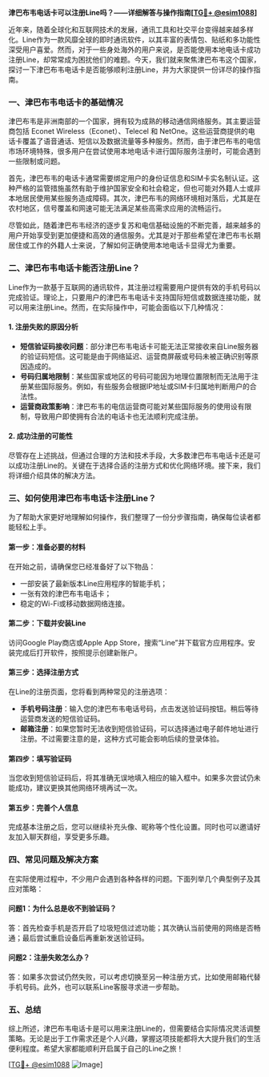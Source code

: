 **津巴布韦电话卡可以注册Line吗？——详细解答与操作指南[[TG💪+ @esim1088](https://t.me/s/esim1088)]**

近年来，随着全球化和互联网技术的发展，通讯工具和社交平台变得越来越多样化。Line作为一款风靡全球的即时通讯软件，以其丰富的表情包、贴纸和多功能性深受用户喜爱。然而，对于一些身处海外的用户来说，是否能使用本地电话卡成功注册Line，却常常成为困扰他们的难题。今天，我们就来聚焦津巴布韦这个国家，探讨一下津巴布韦电话卡是否能够顺利注册Line，并为大家提供一份详尽的操作指南。

### 一、津巴布韦电话卡的基础情况

津巴布韦是非洲南部的一个国家，拥有较为成熟的移动通信网络服务。其主要运营商包括 Econet Wireless（Econet）、Telecel 和 NetOne。这些运营商提供的电话卡覆盖了语音通话、短信以及数据流量等多种服务。然而，由于津巴布韦的电信市场环境特殊，很多用户在尝试使用本地电话卡进行国际服务注册时，可能会遇到一些限制或问题。

首先，津巴布韦的电话卡通常需要绑定用户的身份证信息和SIM卡实名制认证。这种严格的监管措施虽然有助于维护国家安全和社会稳定，但也可能对外籍人士或非本地居民使用某些服务造成障碍。其次，津巴布韦的网络环境相对落后，尤其是在农村地区，信号覆盖和网速可能无法满足某些高需求应用的流畅运行。

尽管如此，随着津巴布韦经济的逐步复苏和电信基础设施的不断完善，越来越多的用户开始享受到更加便捷和高效的通信服务。尤其是对于那些希望在津巴布韦长期居住或工作的外籍人士来说，了解如何正确使用本地电话卡显得尤为重要。

### 二、津巴布韦电话卡能否注册Line？

Line作为一款基于互联网的通讯软件，其注册过程需要用户提供有效的手机号码以完成验证。理论上，只要用户的津巴布韦电话卡支持国际短信或数据连接功能，就可以用来注册Line。然而，在实际操作中，可能会面临以下几种情况：

#### 1. 注册失败的原因分析
- **短信验证码接收问题**：部分津巴布韦电话卡可能无法正常接收来自Line服务器的验证码短信。这可能是由于网络延迟、运营商屏蔽或号码未被正确识别等原因造成的。
- **号码归属地限制**：某些国家或地区的号码可能因为地理位置限制而无法用于注册某些国际服务。例如，有些服务会根据IP地址或SIM卡归属地判断用户的合法性。
- **运营商政策影响**：津巴布韦的电信运营商可能对某些国际服务的使用设有限制，导致用户即使拥有合法的电话卡也无法顺利完成注册。

#### 2. 成功注册的可能性
尽管存在上述挑战，但通过合理的方法和技术手段，大多数津巴布韦电话卡还是可以成功注册Line的。关键在于选择合适的注册方式和优化网络环境。接下来，我们将详细介绍具体的解决方法。

### 三、如何使用津巴布韦电话卡注册Line？

为了帮助大家更好地理解如何操作，我们整理了一份分步骤指南，确保每位读者都能轻松上手。

#### 第一步：准备必要的材料
在开始之前，请确保您已经准备好了以下物品：
- 一部安装了最新版本Line应用程序的智能手机；
- 一张有效的津巴布韦电话卡；
- 稳定的Wi-Fi或移动数据网络连接。

#### 第二步：下载并安装Line
访问Google Play商店或Apple App Store，搜索“Line”并下载官方应用程序。安装完成后打开软件，按照提示创建新账户。

#### 第三步：选择注册方式
在Line的注册页面，您将看到两种常见的注册选项：
- **手机号码注册**：输入您的津巴布韦电话号码，点击发送验证码按钮。稍后等待运营商发送的短信验证码。
- **邮箱注册**：如果您暂时无法收到短信验证码，可以选择通过电子邮件地址进行注册。不过需要注意的是，这种方式可能会影响后续的登录体验。

#### 第四步：填写验证码
当您收到短信验证码后，将其准确无误地填入相应的输入框中。如果多次尝试仍未能成功，建议更换其他网络环境再试一次。

#### 第五步：完善个人信息
完成基本注册之后，您可以继续补充头像、昵称等个性化设置。同时也可以邀请好友加入聊天群组，享受更多乐趣。

### 四、常见问题及解决方案

在实际使用过程中，不少用户会遇到各种各样的问题。下面列举几个典型例子及其应对策略：

#### 问题1：为什么总是收不到验证码？
答：首先检查手机是否开启了垃圾短信过滤功能；其次确认当前使用的网络是否畅通；最后尝试重启设备后再重新发送验证码。

#### 问题2：注册失败怎么办？
答：如果多次尝试仍然失败，可以考虑切换至另一种注册方式，比如使用邮箱代替手机号码。此外，也可以联系Line客服寻求进一步帮助。

### 五、总结

综上所述，津巴布韦电话卡是可以用来注册Line的，但需要结合实际情况灵活调整策略。无论是出于工作需求还是个人兴趣，掌握这项技能都将大大提升我们的生活便利程度。希望大家都能顺利开启属于自己的Line之旅！

[[TG💪+ @esim1088](https://t.me/s/esim1088) ![Image](https://i.postimg.cc/4NQfJmqS/Snipaste-2025-05-13-00-14-12.png)]